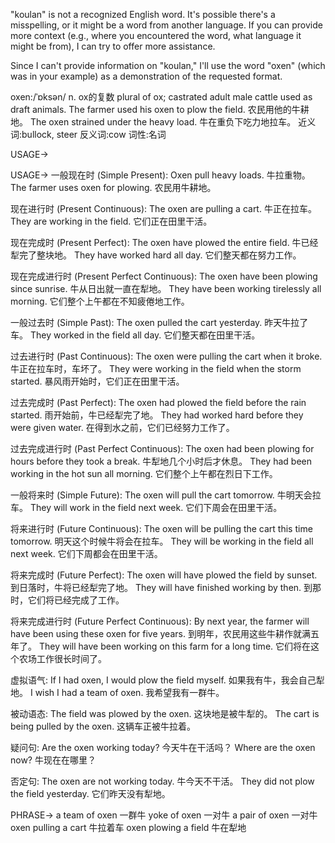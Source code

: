 "koulan" is not a recognized English word.  It's possible there's a misspelling, or it might be a word from another language.  If you can provide more context (e.g., where you encountered the word, what language it might be from), I can try to offer more assistance.

Since I can't provide information on "koulan," I'll use the word "oxen" (which was in your example) as a demonstration of the requested format.

oxen:/ˈɒksən/
n.
ox的复数
plural of ox; castrated adult male cattle used as draft animals.
The farmer used his oxen to plow the field. 农民用他的牛耕地。
The oxen strained under the heavy load. 牛在重负下吃力地拉车。
近义词:bullock, steer
反义词:cow
词性:名词


USAGE->

USAGE->
一般现在时 (Simple Present):
Oxen pull heavy loads. 牛拉重物。
The farmer uses oxen for plowing. 农民用牛耕地。


现在进行时 (Present Continuous):
The oxen are pulling a cart. 牛正在拉车。
They are working in the field. 它们正在田里干活。


现在完成时 (Present Perfect):
The oxen have plowed the entire field. 牛已经犁完了整块地。
They have worked hard all day. 它们整天都在努力工作。


现在完成进行时 (Present Perfect Continuous):
The oxen have been plowing since sunrise. 牛从日出就一直在犁地。
They have been working tirelessly all morning. 它们整个上午都在不知疲倦地工作。


一般过去时 (Simple Past):
The oxen pulled the cart yesterday. 昨天牛拉了车。
They worked in the field all day. 它们整天都在田里干活。


过去进行时 (Past Continuous):
The oxen were pulling the cart when it broke.  牛正在拉车时，车坏了。
They were working in the field when the storm started.  暴风雨开始时，它们正在田里干活。


过去完成时 (Past Perfect):
The oxen had plowed the field before the rain started.  雨开始前，牛已经犁完了地。
They had worked hard before they were given water.  在得到水之前，它们已经努力工作了。


过去完成进行时 (Past Perfect Continuous):
The oxen had been plowing for hours before they took a break. 牛犁地几个小时后才休息。
They had been working in the hot sun all morning. 它们整个上午都在烈日下工作。


一般将来时 (Simple Future):
The oxen will pull the cart tomorrow.  牛明天会拉车。
They will work in the field next week.  它们下周会在田里干活。


将来进行时 (Future Continuous):
The oxen will be pulling the cart this time tomorrow. 明天这个时候牛将会在拉车。
They will be working in the field all next week. 它们下周都会在田里干活。


将来完成时 (Future Perfect):
The oxen will have plowed the field by sunset.  到日落时，牛将已经犁完了地。
They will have finished working by then.  到那时，它们将已经完成了工作。


将来完成进行时 (Future Perfect Continuous):
By next year, the farmer will have been using these oxen for five years. 到明年，农民用这些牛耕作就满五年了。
They will have been working on this farm for a long time. 它们将在这个农场工作很长时间了。


虚拟语气:
If I had oxen, I would plow the field myself. 如果我有牛，我会自己犁地。
I wish I had a team of oxen. 我希望我有一群牛。

被动语态:
The field was plowed by the oxen. 这块地是被牛犁的。
The cart is being pulled by the oxen. 这辆车正被牛拉着。


疑问句:
Are the oxen working today? 今天牛在干活吗？
Where are the oxen now? 牛现在在哪里？


否定句:
The oxen are not working today. 牛今天不干活。
They did not plow the field yesterday. 它们昨天没有犁地。


PHRASE->
a team of oxen 一群牛
yoke of oxen 一对牛
a pair of oxen  一对牛
oxen pulling a cart 牛拉着车
oxen plowing a field 牛在犁地

